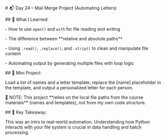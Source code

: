 \# 📬 Day 24 – Mail Merge Project (Automating Letters)



\## 📌 What I Learned:

\- How to use `open()` and `with` for file reading and writing

\- The difference between \*\*relative and absolute paths\*\*

\- Using `.read()`, `.replace()`, and `.strip()` to clean and manipulate file content

\- Automating output by generating multiple files with loop logic



\## 🧪 Mini Project:

Load a list of names and a letter template, replace the \[name] placeholder in the template, and output a personalized letter for each person.



📂 NOTE: This project \*\*relies on the local file paths from the course materials\*\* (names and templates), not from my own code structure.



\## 🧠 Key Takeaway:

This was an intro to real-world automation. Understanding how Python interacts with your file system is crucial in data handling and batch processing.



